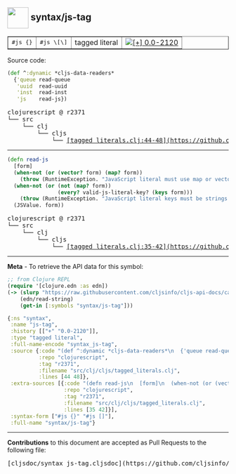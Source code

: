 ## <img width="48px" valign="middle" src="http://i.imgur.com/Hi20huC.png"> syntax/js-tag

 <table border="1">
<tr>
<td><samp>#js {}</samp></td><td><samp>#js \[\]</samp></td>
<td>tagged literal</td>
<td><a href="https://github.com/cljsinfo/cljs-api-docs/tree/0.0-2120"><img valign="middle" alt="[+] 0.0-2120" src="https://img.shields.io/badge/+-0.0--2120-lightgrey.svg"></a> </td>
</tr>
</table>






Source code:

```clj
(def ^:dynamic *cljs-data-readers*
  {'queue read-queue
   'uuid  read-uuid
   'inst  read-inst
   'js    read-js})
```

 <pre>
clojurescript @ r2371
└── src
    └── clj
        └── cljs
            └── <ins>[tagged_literals.clj:44-48](https://github.com/clojure/clojurescript/blob/r2371/src/clj/cljs/tagged_literals.clj#L44-L48)</ins>
</pre>


---

```clj
(defn read-js
  [form]
  (when-not (or (vector? form) (map? form))
    (throw (RuntimeException. "JavaScript literal must use map or vector notation")))
  (when-not (or (not (map? form))
                (every? valid-js-literal-key? (keys form)))
    (throw (RuntimeException. "JavaScript literal keys must be strings or unqualified keywords")))
  (JSValue. form))
```

 <pre>
clojurescript @ r2371
└── src
    └── clj
        └── cljs
            └── <ins>[tagged_literals.clj:35-42](https://github.com/clojure/clojurescript/blob/r2371/src/clj/cljs/tagged_literals.clj#L35-L42)</ins>
</pre>

---

__Meta__ - To retrieve the API data for this symbol:

```clj
;; from Clojure REPL
(require '[clojure.edn :as edn])
(-> (slurp "https://raw.githubusercontent.com/cljsinfo/cljs-api-docs/catalog/cljs-api.edn")
    (edn/read-string)
    (get-in [:symbols "syntax/js-tag"]))
```

```clj
{:ns "syntax",
 :name "js-tag",
 :history [["+" "0.0-2120"]],
 :type "tagged literal",
 :full-name-encode "syntax_js-tag",
 :source {:code "(def ^:dynamic *cljs-data-readers*\n  {'queue read-queue\n   'uuid  read-uuid\n   'inst  read-inst\n   'js    read-js})",
          :repo "clojurescript",
          :tag "r2371",
          :filename "src/clj/cljs/tagged_literals.clj",
          :lines [44 48]},
 :extra-sources [{:code "(defn read-js\n  [form]\n  (when-not (or (vector? form) (map? form))\n    (throw (RuntimeException. \"JavaScript literal must use map or vector notation\")))\n  (when-not (or (not (map? form))\n                (every? valid-js-literal-key? (keys form)))\n    (throw (RuntimeException. \"JavaScript literal keys must be strings or unqualified keywords\")))\n  (JSValue. form))",
                  :repo "clojurescript",
                  :tag "r2371",
                  :filename "src/clj/cljs/tagged_literals.clj",
                  :lines [35 42]}],
 :syntax-form ["#js {}" "#js []"],
 :full-name "syntax/js-tag"}

```

---

__Contributions__ to this document are accepted as Pull Requests to the following file:

 <pre>
[cljsdoc/syntax_js-tag.cljsdoc](https://github.com/cljsinfo/cljs-api-docs/blob/master/cljsdoc/syntax_js-tag.cljsdoc)
</pre>

